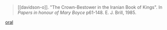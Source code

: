 > [[davidson-o]]. "The Crown-Bestower in the Iranian Book of Kings". In *Papers in honour of Mary Boyce* p61-148. E. J. Brill, 1985.
 
[oral](orality.md)